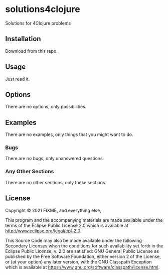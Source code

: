 # solutions4clojure

Solutions for 4Clojure problems

## Installation

Download from this repo.

## Usage

Just read it.

## Options

There are no options, only possibilities.

## Examples

There are no examples, only things that you might want to do.

### Bugs

There are no bugs, only unanswered questions.

### Any Other Sections
 
There are no other sections, only these sections.

## License

Copyright © 2021 FIXME, and everything else,

This program and the accompanying materials are made available under the
terms of the Eclipse Public License 2.0 which is available at
http://www.eclipse.org/legal/epl-2.0.

This Source Code may also be made available under the following Secondary
Licenses when the conditions for such availability set forth in the Eclipse
Public License, v. 2.0 are satisfied: GNU General Public License as published by
the Free Software Foundation, either version 2 of the License, or (at your
option) any later version, with the GNU Classpath Exception which is available
at https://www.gnu.org/software/classpath/license.html.
